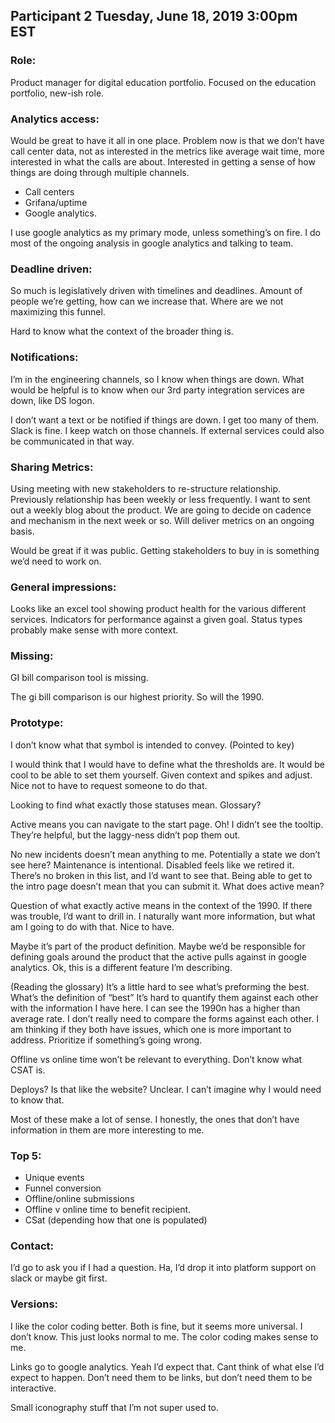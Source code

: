 ## Participant 2 Tuesday, June 18, 2019 3:00pm EST

### Role:
Product manager for digital education portfolio. Focused on the education portfolio, new-ish role. 

### Analytics access:
Would be great to have it all in one place. Problem now is that we don’t have call center data, not as interested in the metrics like average wait time, more interested in what the calls are about. Interested in getting a sense of how things are doing through multiple channels. 
- Call centers
- Grifana/uptime
- Google analytics. 

I use google analytics as my primary mode, unless something’s on fire. I do most of the ongoing analysis in google analytics and talking to team.

### Deadline driven:
So much is legislatively driven with timelines and deadlines. Amount of people we’re getting, how can we increase that. Where are we not maximizing this funnel. 

Hard to know what the context of the broader thing is.

### Notifications: 
I’m in the engineering channels, so I know when things are down. What would be helpful is to know when our 3rd party integration services are down, like DS logon.  

I don’t want a text or be notified if things are down. I get too many of them. Slack is fine. I keep watch on those channels. If external services could also be communicated in that way. 

### Sharing Metrics: 
Using meeting with new stakeholders to re-structure relationship. Previously relationship has been weekly or less frequently. I want to sent out a weekly blog about the product. We are going to decide on cadence and mechanism in the next week or so. Will deliver metrics on an ongoing basis. 

Would be great if it was public. Getting stakeholders to buy in is something we’d need to work on. 

### General impressions: 
Looks like an excel tool showing product health for the various different services. Indicators for performance against a given goal. Status types probably make sense with more context. 

### Missing:
GI bill comparison tool is missing. 

The gi bill comparison is our highest priority. So will the 1990. 

### Prototype:
I don’t know what that symbol is intended to convey. (Pointed to key) 

I would think that I would have to define what the thresholds are. It would be cool to be able to set them yourself. Given context and spikes and adjust. Nice not to have to request someone to do that. 

Looking to find what exactly those statuses mean. Glossary? 

Active means you can navigate to the start page. 
Oh! I didn’t see the tooltip. They’re helpful, but the laggy-ness didn’t pop them out. 

No new incidents doesn’t mean anything to me. Potentially a state we don’t see here? Maintenance is intentional. Disabled feels like we retired it. There’s no broken in this list, and I’d want to see that. Being able to get to the intro page doesn’t mean that you can submit it. What does active mean?

Question of what exactly active means in the context of the 1990. If there was trouble, I’d want to drill in. I naturally want more information, but what am I going to do with that. Nice to have. 

Maybe it’s part of the product definition. Maybe we’d be responsible for defining goals around the product that the active pulls against in google analytics. Ok, this is a different feature I’m describing. 

(Reading the glossary) 
It’s a little hard to see what’s preforming the best. What’s the definition of “best” It’s hard to quantify them against each other with the information I have here. I can see the 1990n has a higher than average rate. I don’t really need to compare the forms against each other. I am thinking if they both have issues, which one is more important to address. Prioritize if something’s going wrong. 

Offline vs online time won’t be relevant to everything. Don’t know what CSAT is. 

Deploys? Is that like the website? Unclear. I can’t imagine why I would need to know that. 

Most of these make a lot of sense. I honestly, the ones that don’t have information in them are more interesting to me. 

### Top 5:
- Unique events
- Funnel conversion
- Offline/online submissions
- Offline v online time to benefit recipient.
- CSat (depending how that one is populated) 

### Contact:
I’d go to ask you if I had a question. Ha, I’d drop it into platform support on slack or maybe git first. 

### Versions:
I like the color coding better. Both is fine, but it seems more universal. I don’t know. This just looks normal to me. The color coding makes sense to me. 

Links go to google analytics. Yeah I’d expect that. Cant think of what else I’d expect to happen. Don’t need them to be links, but don’t need them to be interactive. 

Small iconography stuff that I’m not super used to. 
